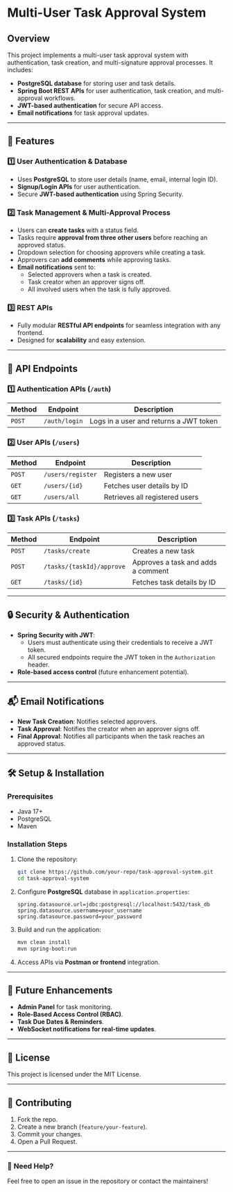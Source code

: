 # Multi-User Task Approval System

## Overview
This project implements a multi-user task approval system with authentication, task creation, and multi-signature approval processes. It includes:
- **PostgreSQL database** for storing user and task details.
- **Spring Boot REST APIs** for user authentication, task creation, and multi-approval workflows.
- **JWT-based authentication** for secure API access.
- **Email notifications** for task approval updates.

---

## 🚀 Features
### 1️⃣ **User Authentication & Database**
- Uses **PostgreSQL** to store user details (name, email, internal login ID).
- **Signup/Login APIs** for user authentication.
- Secure **JWT-based authentication** using Spring Security.

### 2️⃣ **Task Management & Multi-Approval Process**
- Users can **create tasks** with a status field.
- Tasks require **approval from three other users** before reaching an approved status.
- Dropdown selection for choosing approvers while creating a task.
- Approvers can **add comments** while approving tasks.
- **Email notifications** sent to:
  - Selected approvers when a task is created.
  - Task creator when an approver signs off.
  - All involved users when the task is fully approved.

### 3️⃣ **REST APIs**
- Fully modular **RESTful API endpoints** for seamless integration with any frontend.
- Designed for **scalability** and easy extension.

---

## 🔧 **API Endpoints**

### **1️⃣ Authentication APIs** (`/auth`)
| Method | Endpoint | Description |
|--------|------------|-------------|
| `POST` | `/auth/login` | Logs in a user and returns a JWT token |

### **2️⃣ User APIs** (`/users`)
| Method | Endpoint | Description |
|--------|------------|-------------|
| `POST` | `/users/register` | Registers a new user |
| `GET`  | `/users/{id}` | Fetches user details by ID |
| `GET`  | `/users/all` | Retrieves all registered users |

### **3️⃣ Task APIs** (`/tasks`)
| Method | Endpoint | Description |
|--------|------------|-------------|
| `POST` | `/tasks/create` | Creates a new task |
| `POST` | `/tasks/{taskId}/approve` | Approves a task and adds a comment |
| `GET`  | `/tasks/{id}` | Fetches task details by ID |

---

## 🔒 **Security & Authentication**
- **Spring Security with JWT**:
  - Users must authenticate using their credentials to receive a JWT token.
  - All secured endpoints require the JWT token in the `Authorization` header.
- **Role-based access control** (future enhancement potential).

---

## 📬 **Email Notifications**
- **New Task Creation**: Notifies selected approvers.
- **Task Approval**: Notifies the creator when an approver signs off.
- **Final Approval**: Notifies all participants when the task reaches an approved status.

---

## 🛠️ **Setup & Installation**
### **Prerequisites**
- Java 17+
- PostgreSQL
- Maven

### **Installation Steps**
1. Clone the repository:
   ```sh
   git clone https://github.com/your-repo/task-approval-system.git
   cd task-approval-system
   ```
2. Configure **PostgreSQL** database in `application.properties`:
   ```properties
   spring.datasource.url=jdbc:postgresql://localhost:5432/task_db
   spring.datasource.username=your_username
   spring.datasource.password=your_password
   ```
3. Build and run the application:
   ```sh
   mvn clean install
   mvn spring-boot:run
   ```

4. Access APIs via **Postman or frontend** integration.

---

## 📌 **Future Enhancements**
- **Admin Panel** for task monitoring.
- **Role-Based Access Control (RBAC)**.
- **Task Due Dates & Reminders**.
- **WebSocket notifications for real-time updates**.

---

## 📄 **License**
This project is licensed under the MIT License.

---

## 🤝 **Contributing**
1. Fork the repo.
2. Create a new branch (`feature/your-feature`).
3. Commit your changes.
4. Open a Pull Request.

---

### 📧 **Need Help?**
Feel free to open an issue in the repository or contact the maintainers!

